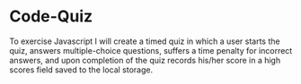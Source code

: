 # Code-Quiz
To exercise Javascript I will create a timed quiz in which a user starts the quiz, answers multiple-choice questions, suffers a time penalty for incorrect answers, and upon completion of the quiz records his/her score in a high scores field saved to the local storage.
